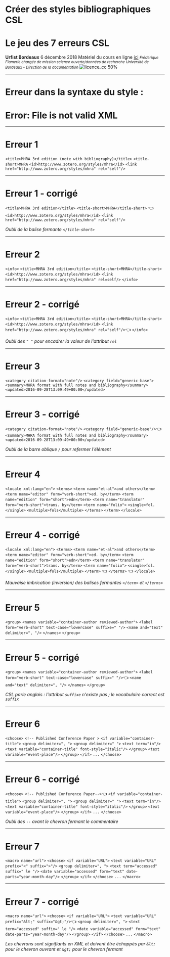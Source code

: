 <!-- $theme: default-->
<!-- page_number: true -->
<!-- $size: 16:9 -->

# Créer des styles bibliographiques CSL
# Le jeu des 7 erreurs CSL
**Urfist Bordeaux**
6 décembre 2018
Matériel du cours en ligne [ici](https://github.com/fflamerie/zotero_csl_2018)
<small>
*Frédérique Flamerie*
*chargée de mission science ouverte/données de recherche*
*Université de Bordeaux - Direction de la documentation*
</small>
![licence_cc 50%](img/by-sa.png)

---
# Erreur dans la syntaxe du style :
# Error: File is not valid XML

---

# Erreur 1
`<title>MHRA 3rd edition (note with bibliography)</title>`
`<title-short>MHRA`
`<id>http://www.zotero.org/styles/mhra</id>`
`<link href="http://www.zotero.org/styles/mhra" rel="self"/>`


---


# Erreur 1 - corrigé

`<title>MHRA 3rd edition</title>`
`<title-short>MHRA</title-short>` :point_left:
`<id>http://www.zotero.org/styles/mhra</id>`
`<link href="http://www.zotero.org/styles/mhra" rel="self"/>`

_Oubli de la balise fermante `</title-short>`_

---
# Erreur 2

`<info>`
    `<title>MHRA 3rd edition</title>`
    `<title-short>MHRA</title-short>`
    `<id>http://www.zotero.org/styles/mhra</id>`
`<link href="http://www.zotero.org/styles/mhra" rel=self/>`
`</info>`

---
# Erreur 2 - corrigé
`<info>`
    `<title>MHRA 3rd edition</title>`
    `<title-short>MHRA</title-short>`
    `<id>http://www.zotero.org/styles/mhra</id>`
`<link href="http://www.zotero.org/styles/mhra" rel="self"/>`:point_left:
`</info>`

_Oubli des `" "` pour encadrer la valeur de l'attribut `rel`_

---
# Erreur 3
`<category citation-format="note"/>`
   `<category field="generic-base">`
   `<summary>MHRA format with full notes and bibliography</summary>`
   `<updated>2016-09-28T13:09:49+00:00</updated>`

---
# Erreur 3 - corrigé
`<category citation-format="note"/>`
   `<category field="generic-base"/>`:point_left:
   `<summary>MHRA format with full notes and bibliography</summary>`
   `<updated>2016-09-28T13:09:49+00:00</updated>`

_Oubli de la barre oblique `/` pour refermer l'élément_

---
# Erreur 4
`<locale xml:lang="en">`
    `<terms>`
      `<term name="et-al">and others</term>`
      `<term name="editor" form="verb-short">ed. by</term>`
      `<term name="edition" form="short">edn</term>`
      `<term name="translator" form="verb-short">trans. by</term>`
      `<term name="folio">`
        `<single>fol.</single>`
        `<multiple>fols</multiple>`
        `</terms>`
	`</term>`
  `</locale>`

---
# Erreur 4 - corrigé
`<locale xml:lang="en">`
    `<terms>`
      `<term name="et-al">and others</term>`
      `<term name="editor" form="verb-short">ed. by</term>`
      `<term name="edition" form="short">edn</term>`
      `<term name="translator" form="verb-short">trans. by</term>`
      `<term name="folio">`
        `<single>fol.</single>`
        `<multiple>fols</multiple>`
       `</term>` :point_left:
       `</terms>` :point_left:
  `</locale>`

_Mauvaise imbrication (inversion) des balises fermantes `</term>` et `</terms>`_

---
# Erreur 5
`<group>`
	`<names variable="container-author reviewed-author">`
         `<label form="verb-short" text-case="lowercase" suffixe=" "/>`
		`<name and="text" delimiter=", "/>`
	`</names>`
`</group>`

---
# Erreur 5 - corrigé
`<group>`
	`<names variable="container-author reviewed-author">`
         `<label form="verb-short" text-case="lowercase" suffix=" "/>`:point_left:
		`<name and="text" delimiter=", "/>`
	`</names>`
`</group>`

_CSL parle anglais : l'attribut `suffixe` n'existe pas ; le vocabulaire correct est `suffix`_

---
# Erreur 6
`<choose>`
          `<!-- Published Conference Paper >`
          `<if variable="container-title">`
            `<group delimiter=", ">`
              `<group delimiter=" ">`
                `<text term="in"/>`
                `<text variable="container-title" font-style="italic"/>`
              `</group>`
              `<text variable="event-place"/>`
            `</group>`
          `</if>`
            `...`
    `</choose>`

---
# Erreur 6 - corrigé
`<choose>`
          `<!-- Published Conference Paper-->`:point_left:
          `<if variable="container-title">`
            `<group delimiter=", ">`
              `<group delimiter=" ">`
                `<text term="in"/>`
                `<text variable="container-title" font-style="italic"/>`
              `</group>`
              `<text variable="event-place"/>`
            `</group>`
          `</if>`
   `...`
    `</choose>`
    
_Oubli des `--` avant le chevron fermant le commentaire_

---
# Erreur 7
`<macro name="url">`
    `<choose>`
      `<if variable="URL">`
        `<text variable="URL" prefix="<" suffix=">"/>`
        `<group delimiter=", ">`
          `<text term="accessed" suffix=" le "/>`
          `<date variable="accessed" form="text" date-parts="year-month-day"/>`
        `</group>`
      `</if>`
    `</choose>`
    `...`
    `</macro>`
    


---
# Erreur 7 - corrigé
`<macro name="url">`
    `<choose>`
      `<if variable="URL">`
        `<text variable="URL" prefix="&lt;" suffix="&gt;"/>`:point_left:
        `<group delimiter=", ">`
          `<text term="accessed" suffix=" le "/>`
          `<date variable="accessed" form="text" date-parts="year-month-day"/>`
        `</group>`
      `</if>`
    `</choose>`
    `...`
    `</macro>`

_Les chevrons sont signifiants en XML et doivent être échappés par `&lt;` pour le chevron ouvrant et `&gt;` pour le chevron fermant_
